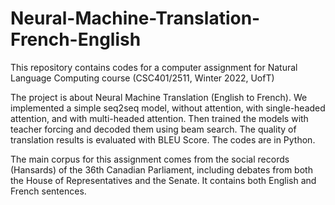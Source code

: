 # Neural-Machine-Translation-French-English

This repository contains codes for a computer assignment for Natural Language Computing course (CSC401/2511, Winter 2022, UofT)

The project is about Neural Machine Translation (English to French). We implemented a simple seq2seq model, without attention, with single-headed attention, and
with multi-headed attention. Then trained the models with teacher forcing and decoded them using beam search. The quality of translation results is evaluated with BLEU Score.
The codes are in Python.

The main corpus for this assignment comes from the social records (Hansards) of the 36th Canadian
Parliament, including debates from both the House of Representatives and the Senate. It contains both English and French sentences.
